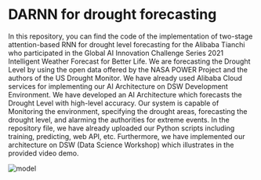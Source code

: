 # DARNN for drought forecasting
In this repository, you can find the code of the implementation of two-stage attention-based RNN for drought level forecasting for the Alibaba Tianchi who participated in the Global AI Innovation Challenge Series 2021 Intelligent Weather Forecast for Better Life. We are forecasting the Drought Level by using the open data offered by the NASA POWER Project and the authors of the US Drought Monitor. We have already used Alibaba Cloud services for implementing our AI Architecture on DSW Development Environment.
We have developed an AI Architecture which forecasts the Drought Level with high-level accuracy. Our system is capable of Monitoring the environment, specifying the drought areas, forecasting the drought level, and alarming the authorities for extreme events.
In the repository file, we have already uploaded our Python scripts including training, predicting, web API, etc. Furthermore, we have implemented our architecture on DSW (Data Science Workshop) which illustrates in the provided video demo.


![model](https://user-images.githubusercontent.com/39721238/132976507-3e114dae-3297-4084-a32c-9611f63bba59.png)
